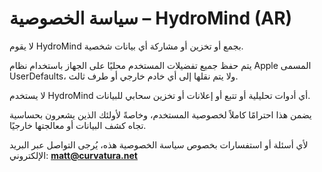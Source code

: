 # سياسة الخصوصية – HydroMind (AR)

لا يقوم HydroMind بجمع أو تخزين أو مشاركة أي بيانات شخصية.

يتم حفظ جميع تفضيلات المستخدم محليًا على الجهاز باستخدام نظام Apple المسمى UserDefaults، ولا يتم نقلها إلى أي خادم خارجي أو طرف ثالث.

لا يستخدم HydroMind أي أدوات تحليلية أو تتبع أو إعلانات أو تخزين سحابي للبيانات.

يضمن هذا احترامًا كاملاً لخصوصية المستخدم، وخاصةً لأولئك الذين يشعرون بحساسية تجاه كشف البيانات أو معالجتها خارجيًا.

لأي أسئلة أو استفسارات بخصوص سياسة الخصوصية هذه، يُرجى التواصل عبر البريد الإلكتروني:
**matt@curvatura.net**
